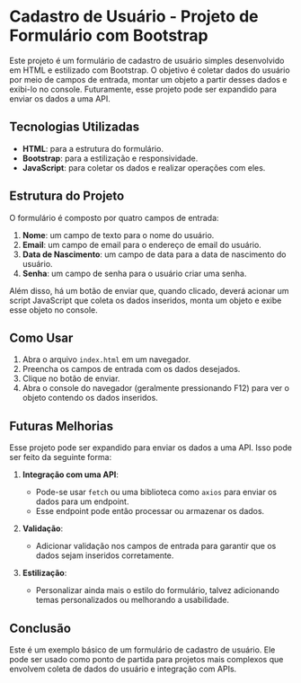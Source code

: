 # Cadastro de Usuário - Projeto de Formulário com Bootstrap

Este projeto é um formulário de cadastro de usuário simples desenvolvido em HTML e estilizado com Bootstrap. O objetivo é coletar dados do usuário por meio de campos de entrada, montar um objeto a partir desses dados e exibi-lo no console. Futuramente, esse projeto pode ser expandido para enviar os dados a uma API.

## Tecnologias Utilizadas

-   **HTML**: para a estrutura do formulário.
-   **Bootstrap**: para a estilização e responsividade.
-   **JavaScript**: para coletar os dados e realizar operações com eles.

## Estrutura do Projeto

O formulário é composto por quatro campos de entrada:

1. **Nome**: um campo de texto para o nome do usuário.
2. **Email**: um campo de email para o endereço de email do usuário.
3. **Data de Nascimento**: um campo de data para a data de nascimento do usuário.
4. **Senha**: um campo de senha para o usuário criar uma senha.

Além disso, há um botão de enviar que, quando clicado, deverá acionar um script JavaScript que coleta os dados inseridos, monta um objeto e exibe esse objeto no console.

## Como Usar

1. Abra o arquivo `index.html` em um navegador.
2. Preencha os campos de entrada com os dados desejados.
3. Clique no botão de enviar.
4. Abra o console do navegador (geralmente pressionando F12) para ver o objeto contendo os dados inseridos.

## Futuras Melhorias

Esse projeto pode ser expandido para enviar os dados a uma API. Isso pode ser feito da seguinte forma:

1. **Integração com uma API**:

    - Pode-se usar `fetch` ou uma biblioteca como `axios` para enviar os dados para um endpoint.
    - Esse endpoint pode então processar ou armazenar os dados.

2. **Validação**:

    - Adicionar validação nos campos de entrada para garantir que os dados sejam inseridos corretamente.

3. **Estilização**:
    - Personalizar ainda mais o estilo do formulário, talvez adicionando temas personalizados ou melhorando a usabilidade.

## Conclusão

Este é um exemplo básico de um formulário de cadastro de usuário. Ele pode ser usado como ponto de partida para projetos mais complexos que envolvem coleta de dados do usuário e integração com APIs.

